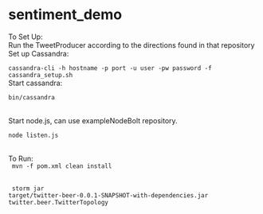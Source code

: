 sentiment_demo
==============
To Set Up:
<br/>
Run the TweetProducer according to the directions found in that repository
<br/>
Set up Cassandra:
<br/>
<code>
cassandra-cli -h hostname -p port -u user -pw password -f cassandra_setup.sh
</code>
<br/>
Start cassandra: 
<br/>
<code>
bin/cassandra
</code>

<br/>
Start node.js, can use exampleNodeBolt repository.
<br/>
<code>
node listen.js
</code>
</br>

To Run:
<br/>
<code>
mvn -f pom.xml clean install  
</code>
<br/>
<code>
storm jar target/twitter-beer-0.0.1-SNAPSHOT-with-dependencies.jar twitter.beer.TwitterTopology
</code>

